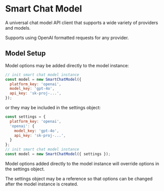 # Smart Chat Model

A universal chat model API client that supports a wide variety of providers and models. 

Supports using OpenAI formatted requests for any provider.

## Model Setup

Model options may be added directly to the model instance:
```javascript
// init smart chat model instance
const model = new SmartChatModel({
  platform_key: 'openai',
  model_key: 'gpt-4o',
  api_key: 'sk-proj-...',
});
```

or they may be included in the settings object:

```javascript
const settings = {
  platform_key: 'openai',
  'openai': {
    model_key: 'gpt-4o',
    api_key: 'sk-proj-...',
  }
};
// init smart chat model instance
const model = new SmartChatModel({ settings });
```

Model options added directly to the model instance will override options in the settings object.

The settings object may be a reference so that options can be changed after the model instance is created.